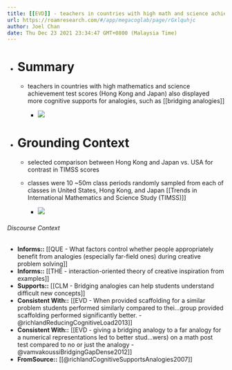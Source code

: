 ```yaml
---
title: [[EVD]] - teachers in countries with high math and science achievement scores also displayed more cognitive supports for analogies, such as bridging analogies, and visuospatial scaffolds for comparison, compared to teachers in a country with lower math and science achievement - [[@richlandCognitiveSupportsAnalogies2007]]
url: https://roamresearch.com/#/app/megacoglab/page/rGxlquhjc
author: Joel Chan
date: Thu Dec 23 2021 23:34:47 GMT+0800 (Malaysia Time)
---
```


- # Summary

    - teachers in countries with high mathematics and science achievement test scores (Hong Kong and Japan) also displayed more cognitive supports for analogies, such as [[bridging analogies]]

        - ![](https://firebasestorage.googleapis.com/v0/b/firescript-577a2.appspot.com/o/imgs%2Fapp%2Fmegacoglab%2F2o9VNKLRJD.png?alt=media&token=f7c2aab9-5376-4e7d-af1d-ad06f2343a4e)
- # Grounding Context

    - selected comparison between Hong Kong and Japan vs. USA for contrast in TIMSS scores

    - classes were 10 ~50m class periods randomly sampled from each of classes in United States, Hong Kong, and Japan [[Trends in International Mathematics and Science Study (TIMSS)]]

        - ![](https://firebasestorage.googleapis.com/v0/b/firescript-577a2.appspot.com/o/imgs%2Fapp%2Fmegacoglab%2FAvfLIRnAFk.png?alt=media&token=c32f30c5-d308-44a1-bf76-a854b32d7661)

###### Discourse Context

- **Informs::** [[QUE - What factors control whether people appropriately benefit from analogies (especially far-field ones) during creative problem solving]]
- **Informs::** [[THE - interaction-oriented theory of creative inspiration from examples]]
- **Supports::** [[CLM - Bridging analogies can help students understand difficult new concepts]]
- **Consistent With::** [[EVD - When provided scaffolding for a similar problem students performed similarly compared to thei...group provided scaffolding performed significantly better. - @richlandReducingCognitiveLoad2013]]
- **Consistent With::** [[EVD - giving a bridging analogy to a far analogy for a numerical representations led to better stud...wers) on a math post test compared to no or just the analogy - @vamvakoussiBridgingGapDense2012]]
- **FromSource::** [[@richlandCognitiveSupportsAnalogies2007]]
